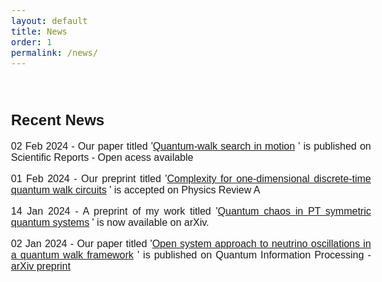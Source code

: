 ```yaml
---
layout: default
title: News
order: 1
permalink: /news/
---
```

<style>
    @font-face {
            font-family: 'Comfortaa';
            src: url('/Manoline-git.github.io/fonts/Comfortaa-Regular.ttf') format('truetype');
            font-weight: normal;
            font-style: normal;
    }
    
    body {
        font-family: 'Comfortaa', sans-serif;
        font-size: 16px;
        text-align: justify;
    }
</style>

&nbsp;

<h2>Recent News</h2>

02 Feb 2024 - Our paper titled '<a href="https://www.nature.com/articles/s41598-024-51709-0">Quantum-walk search in motion</a>
' is published on Scientific Reports - Open acess available <br>

01 Feb 2024 - Our preprint titled '<a href="https://journals.aps.org/pra/accepted/de07eN92Td51ef2356b001676fec4525b97e79e50">Complexity for one-dimensional discrete-time quantum walk circuits</a>
' is accepted on Physics Review A <br>

14 Jan 2024 - A preprint of my work titled '<a href="https://arxiv.org/abs/2401.07215">Quantum chaos in PT symmetric quantum systems</a>
' is now available on arXiv. <br>

02 Jan 2024 - Our paper titled '<a href="https://doi.org/10.1007/s11128-023-04222-8">Open system approach to neutrino oscillations in a quantum walk framework</a>
' is published on Quantum Information Processing - <a href="https://doi.org/10.48550/arXiv.2305.13923">arXiv preprint</a>
 <br>
